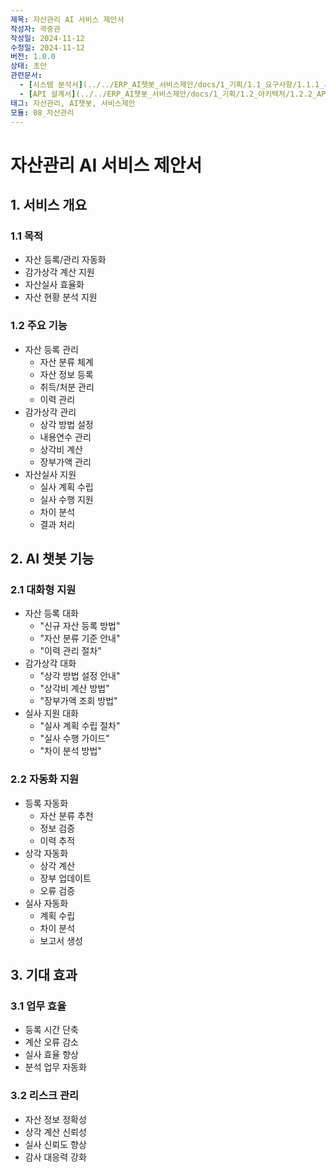 ```yaml
---
제목: 자산관리 AI 서비스 제안서
작성자: 곽중관
작성일: 2024-11-12
수정일: 2024-11-12
버전: 1.0.0
상태: 초안
관련문서:
  - [시스템 분석서](../../ERP_AI챗봇_서비스제안/docs/1_기획/1.1_요구사항/1.1.1_시스템_분석.md)
  - [API 설계서](../../ERP_AI챗봇_서비스제안/docs/1_기획/1.2_아키텍처/1.2.2_API_설계.md)
태그: 자산관리, AI챗봇, 서비스제안
모듈: 08_자산관리
---
```


# 자산관리 AI 서비스 제안서

## 1. 서비스 개요

### 1.1 목적
- 자산 등록/관리 자동화
- 감가상각 계산 지원
- 자산실사 효율화
- 자산 현황 분석 지원

### 1.2 주요 기능
- 자산 등록 관리
  - 자산 분류 체계
  - 자산 정보 등록
  - 취득/처분 관리
  - 이력 관리
- 감가상각 관리
  - 상각 방법 설정
  - 내용연수 관리
  - 상각비 계산
  - 장부가액 관리
- 자산실사 지원
  - 실사 계획 수립
  - 실사 수행 지원
  - 차이 분석
  - 결과 처리

## 2. AI 챗봇 기능

### 2.1 대화형 지원
- 자산 등록 대화
  - "신규 자산 등록 방법"
  - "자산 분류 기준 안내"
  - "이력 관리 절차"
- 감가상각 대화
  - "상각 방법 설정 안내"
  - "상각비 계산 방법"
  - "장부가액 조회 방법"
- 실사 지원 대화
  - "실사 계획 수립 절차"
  - "실사 수행 가이드"
  - "차이 분석 방법"

### 2.2 자동화 지원
- 등록 자동화
  - 자산 분류 추천
  - 정보 검증
  - 이력 추적
- 상각 자동화
  - 상각 계산
  - 장부 업데이트
  - 오류 검증
- 실사 자동화
  - 계획 수립
  - 차이 분석
  - 보고서 생성

## 3. 기대 효과

### 3.1 업무 효율
- 등록 시간 단축
- 계산 오류 감소
- 실사 효율 향상
- 분석 업무 자동화

### 3.2 리스크 관리
- 자산 정보 정확성
- 상각 계산 신뢰성
- 실사 신뢰도 향상
- 감사 대응력 강화